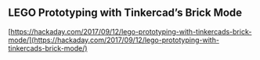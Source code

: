 ## LEGO Prototyping with Tinkercad’s Brick Mode
  
  [https://hackaday.com/2017/09/12/lego-prototyping-with-tinkercads-brick-mode/](https://hackaday.com/2017/09/12/lego-prototyping-with-tinkercads-brick-mode/)
